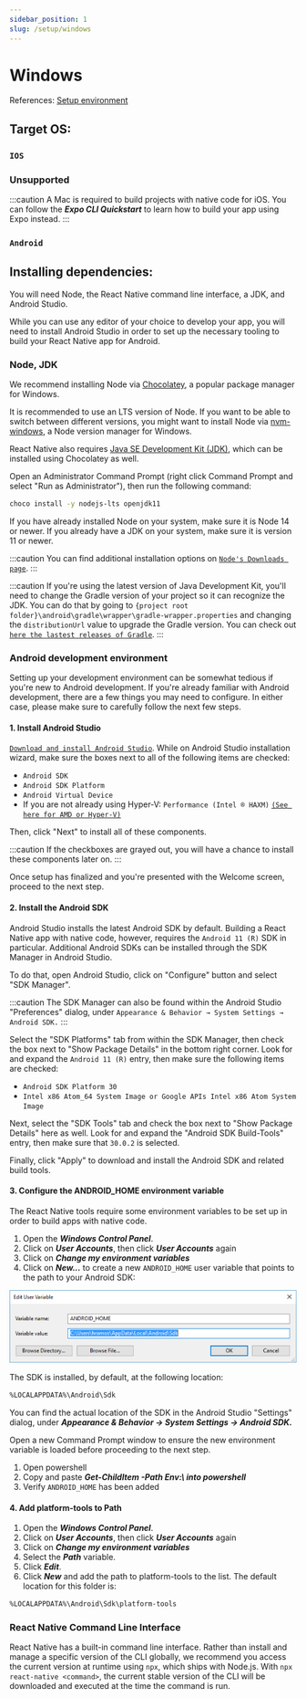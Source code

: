 ```yaml
---
sidebar_position: 1
slug: /setup/windows
---
```


# Windows

References: [Setup environment](https://reactnative.dev/docs/environment-setup)

## Target OS:

### `IOS`

### Unsupported

:::caution
A Mac is required to build projects with native code for iOS. You can follow the **_Expo CLI Quickstart_** to learn how to build your app using Expo instead.
:::

### `Android`

## Installing dependencies:

You will need Node, the React Native command line interface, a JDK, and Android Studio.

While you can use any editor of your choice to develop your app, you will need to install Android Studio in order to set up the necessary tooling to build your React Native app for Android.

### Node, JDK

We recommend installing Node via [Chocolatey](https://chocolatey.org/), a popular package manager for Windows.

It is recommended to use an LTS version of Node. If you want to be able to switch between different versions, you might want to install Node via [nvm-windows](https://github.com/coreybutler/nvm-windows), a Node version manager for Windows.

React Native also requires [Java SE Development Kit (JDK)](https://openjdk.java.net/projects/jdk/11/), which can be installed using Chocolatey as well.

Open an Administrator Command Prompt (right click Command Prompt and select "Run as Administrator"), then run the following command:

```bash
choco install -y nodejs-lts openjdk11
```

If you have already installed Node on your system, make sure it is Node 14 or newer. If you already have a JDK on your system, make sure it is version 11 or newer.

:::caution
You can find additional installation options on [`Node's Downloads page`](https://nodejs.org/en/download/).
:::

:::caution
If you're using the latest version of Java Development Kit, you'll need to change the Gradle version of your project so it can recognize the JDK. You can do that by going to `{project root folder}\android\gradle\wrapper\gradle-wrapper.properties` and changing the `distributionUrl` value to upgrade the Gradle version. You can check out [`here the lastest releases of Gradle`](https://gradle.org/releases/).
:::

### Android development environment

Setting up your development environment can be somewhat tedious if you're new to Android development. If you're already familiar with Android development, there are a few things you may need to configure. In either case, please make sure to carefully follow the next few steps.

#### 1. Install Android Studio

[`Download and install Android Studio`](https://developer.android.com/studio/index.html). While on Android Studio installation wizard, make sure the boxes next to all of the following items are checked:

- `Android SDK`
- `Android SDK Platform`
- `Android Virtual Device`
- If you are not already using Hyper-V: `Performance (Intel ® HAXM)` [`(See here for AMD or Hyper-V)`](https://android-developers.googleblog.com/2018/07/android-emulator-amd-processor-hyper-v.html)

Then, click "Next" to install all of these components.

:::caution
If the checkboxes are grayed out, you will have a chance to install these components later on.
:::

Once setup has finalized and you're presented with the Welcome screen, proceed to the next step.

#### 2. Install the Android SDK

Android Studio installs the latest Android SDK by default. Building a React Native app with native code, however, requires the `Android 11 (R)` SDK in particular. Additional Android SDKs can be installed through the SDK Manager in Android Studio.

To do that, open Android Studio, click on "Configure" button and select "SDK Manager".

:::caution
The SDK Manager can also be found within the Android Studio "Preferences" dialog, under `Appearance & Behavior → System Settings → Android SDK.`
:::

Select the "SDK Platforms" tab from within the SDK Manager, then check the box next to "Show Package Details" in the bottom right corner. Look for and expand the `Android 11 (R)` entry, then make sure the following items are checked:

- `Android SDK Platform 30`
- `Intel x86 Atom_64 System Image or Google APIs Intel x86 Atom System Image`

Next, select the "SDK Tools" tab and check the box next to "Show Package Details" here as well. Look for and expand the "Android SDK Build-Tools" entry, then make sure that `30.0.2` is selected.

Finally, click "Apply" to download and install the Android SDK and related build tools.

#### 3. Configure the ANDROID_HOME environment variable

The React Native tools require some environment variables to be set up in order to build apps with native code.

1. Open the **_Windows Control Panel_**.
2. Click on **_User Accounts_**, then click **_User Accounts_** again
3. Click on **_Change my environment variables_**
4. Click on **_New..._** to create a new `ANDROID_HOME` user variable that points to the path to your Android SDK:

![Docusaurus logo](/img/androidSDK.png)

The SDK is installed, by default, at the following location:

```bash
%LOCALAPPDATA%\Android\Sdk
```

You can find the actual location of the SDK in the Android Studio "Settings" dialog, under **_Appearance & Behavior → System Settings → Android SDK._**

Open a new Command Prompt window to ensure the new environment variable is loaded before proceeding to the next step.

1. Open powershell
2. Copy and paste **_Get-ChildItem -Path Env:\ into powershell_**
3. Verify `ANDROID_HOME` has been added

#### 4. Add platform-tools to Path

1. Open the **_Windows Control Panel_**.
2. Click on **_User Accounts_**, then click **_User Accounts_** again
3. Click on **_Change my environment variables_**
4. Select the **_Path_** variable.
5. Click **_Edit_**.
6. Click **_New_** and add the path to platform-tools to the list.
   The default location for this folder is:

```bash
%LOCALAPPDATA%\Android\Sdk\platform-tools
```

### React Native Command Line Interface

React Native has a built-in command line interface. Rather than install and manage a specific version of the CLI globally, we recommend you access the current version at runtime using `npx`, which ships with Node.js. With `npx react-native <command>`, the current stable version of the CLI will be downloaded and executed at the time the command is run.
